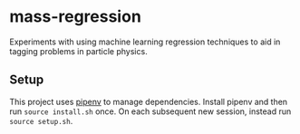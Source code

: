 # mass-regression
Experiments with using machine learning regression techniques to aid in tagging problems in particle physics.

## Setup
This project uses [pipenv](https://pipenv.readthedocs.io/en/latest/) to manage dependencies. Install pipenv and then run `source install.sh` once. On each subsequent new session, instead run `source setup.sh`.

